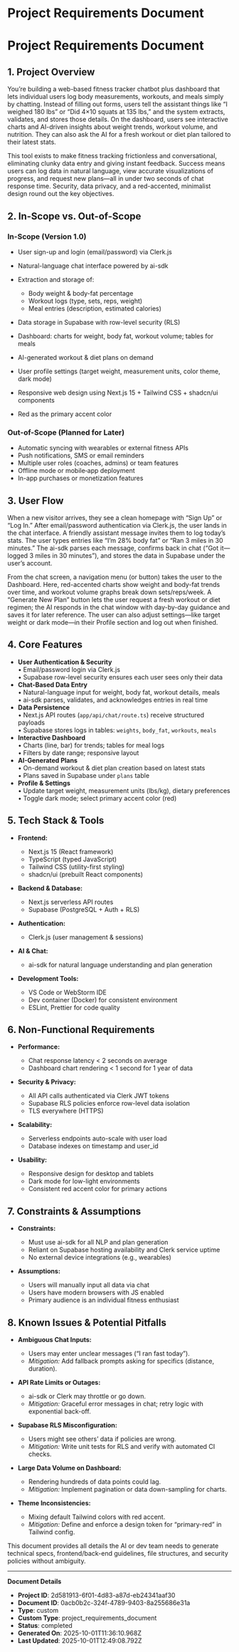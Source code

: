 # Project Requirements Document

# Project Requirements Document

## 1. Project Overview

You’re building a web-based fitness tracker chatbot plus dashboard that lets individual users log body measurements, workouts, and meals simply by chatting. Instead of filling out forms, users tell the assistant things like “I weighed 180 lbs” or “Did 4×10 squats at 135 lbs,” and the system extracts, validates, and stores those details. On the dashboard, users see interactive charts and AI-driven insights about weight trends, workout volume, and nutrition. They can also ask the AI for a fresh workout or diet plan tailored to their latest stats.

This tool exists to make fitness tracking frictionless and conversational, eliminating clunky data entry and giving instant feedback. Success means users can log data in natural language, view accurate visualizations of progress, and request new plans—all in under two seconds of chat response time. Security, data privacy, and a red-accented, minimalist design round out the key objectives.

## 2. In-Scope vs. Out-of-Scope

### In-Scope (Version 1.0)

*   User sign-up and login (email/password) via Clerk.js

*   Natural-language chat interface powered by ai-sdk

*   Extraction and storage of:

    *   Body weight & body-fat percentage
    *   Workout logs (type, sets, reps, weight)
    *   Meal entries (description, estimated calories)

*   Data storage in Supabase with row-level security (RLS)

*   Dashboard: charts for weight, body fat, workout volume; tables for meals

*   AI-generated workout & diet plans on demand

*   User profile settings (target weight, measurement units, color theme, dark mode)

*   Responsive web design using Next.js 15 + Tailwind CSS + shadcn/ui components

*   Red as the primary accent color

### Out-of-Scope (Planned for Later)

*   Automatic syncing with wearables or external fitness APIs
*   Push notifications, SMS or email reminders
*   Multiple user roles (coaches, admins) or team features
*   Offline mode or mobile‐app deployment
*   In-app purchases or monetization features

## 3. User Flow

When a new visitor arrives, they see a clean homepage with “Sign Up” or “Log In.” After email/password authentication via Clerk.js, the user lands in the chat interface. A friendly assistant message invites them to log today’s stats. The user types entries like “I’m 28% body fat” or “Ran 3 miles in 30 minutes.” The ai-sdk parses each message, confirms back in chat (“Got it—logged 3 miles in 30 minutes”), and stores the data in Supabase under the user’s account.

From the chat screen, a navigation menu (or button) takes the user to the Dashboard. Here, red-accented charts show weight and body-fat trends over time, and workout volume graphs break down sets/reps/week. A “Generate New Plan” button lets the user request a fresh workout or diet regimen; the AI responds in the chat window with day-by-day guidance and saves it for later reference. The user can also adjust settings—like target weight or dark mode—in their Profile section and log out when finished.

## 4. Core Features

*   **User Authentication & Security**\
    • Email/password login via Clerk.js\
    • Supabase row-level security ensures each user sees only their data
*   **Chat-Based Data Entry**\
    • Natural-language input for weight, body fat, workout details, meals\
    • ai-sdk parses, validates, and acknowledges entries in real time
*   **Data Persistence**\
    • Next.js API routes (`app/api/chat/route.ts`) receive structured payloads\
    • Supabase stores logs in tables: `weights`, `body_fat`, `workouts`, `meals`
*   **Interactive Dashboard**\
    • Charts (line, bar) for trends; tables for meal logs\
    • Filters by date range; responsive layout
*   **AI-Generated Plans**\
    • On-demand workout & diet plan creation based on latest stats\
    • Plans saved in Supabase under `plans` table
*   **Profile & Settings**\
    • Update target weight, measurement units (lbs/kg), dietary preferences\
    • Toggle dark mode; select primary accent color (red)

## 5. Tech Stack & Tools

*   **Frontend:**

    *   Next.js 15 (React framework)
    *   TypeScript (typed JavaScript)
    *   Tailwind CSS (utility-first styling)
    *   shadcn/ui (prebuilt React components)

*   **Backend & Database:**

    *   Next.js serverless API routes
    *   Supabase (PostgreSQL + Auth + RLS)

*   **Authentication:**

    *   Clerk.js (user management & sessions)

*   **AI & Chat:**

    *   ai-sdk for natural language understanding and plan generation

*   **Development Tools:**

    *   VS Code or WebStorm IDE
    *   Dev container (Docker) for consistent environment
    *   ESLint, Prettier for code quality

## 6. Non-Functional Requirements

*   **Performance:**

    *   Chat response latency < 2 seconds on average
    *   Dashboard chart rendering < 1 second for 1 year of data

*   **Security & Privacy:**

    *   All API calls authenticated via Clerk JWT tokens
    *   Supabase RLS policies enforce row-level data isolation
    *   TLS everywhere (HTTPS)

*   **Scalability:**

    *   Serverless endpoints auto-scale with user load
    *   Database indexes on timestamp and user_id

*   **Usability:**

    *   Responsive design for desktop and tablets
    *   Dark mode for low-light environments
    *   Consistent red accent color for primary actions

## 7. Constraints & Assumptions

*   **Constraints:**

    *   Must use ai-sdk for all NLP and plan generation
    *   Reliant on Supabase hosting availability and Clerk service uptime
    *   No external device integrations (e.g., wearables)

*   **Assumptions:**

    *   Users will manually input all data via chat
    *   Users have modern browsers with JS enabled
    *   Primary audience is an individual fitness enthusiast

## 8. Known Issues & Potential Pitfalls

*   **Ambiguous Chat Inputs:**

    *   Users may enter unclear messages (“I ran fast today”).
    *   *Mitigation:* Add fallback prompts asking for specifics (distance, duration).

*   **API Rate Limits or Outages:**

    *   ai-sdk or Clerk may throttle or go down.
    *   *Mitigation:* Graceful error messages in chat; retry logic with exponential back-off.

*   **Supabase RLS Misconfiguration:**

    *   Users might see others’ data if policies are wrong.
    *   *Mitigation:* Write unit tests for RLS and verify with automated CI checks.

*   **Large Data Volume on Dashboard:**

    *   Rendering hundreds of data points could lag.
    *   *Mitigation:* Implement pagination or data down-sampling for charts.

*   **Theme Inconsistencies:**

    *   Mixing default Tailwind colors with red accent.
    *   *Mitigation:* Define and enforce a design token for “primary-red” in Tailwind config.

This document provides all details the AI or dev team needs to generate technical specs, frontend/back-end guidelines, file structures, and security policies without ambiguity.


---
**Document Details**
- **Project ID**: 2d581913-6f01-4d83-a87d-eb24341aaf30
- **Document ID**: 0acb0b2c-324f-4789-9403-8a255686e31a
- **Type**: custom
- **Custom Type**: project_requirements_document
- **Status**: completed
- **Generated On**: 2025-10-01T11:36:10.968Z
- **Last Updated**: 2025-10-01T12:49:08.792Z

